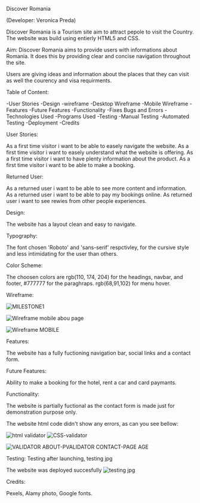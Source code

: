 Discover Romania

(Developer: Veronica Preda)

Discover Romania is a Tourism site aim to attract pepole to visit the Country. The website was build using entierly HTML5 and CSS.

Aim:
Discover Romania aims to provide users with informations about Romania. It does this by providing clear and concise navigation throughout the site.

Users are giving ideas and information about the places that they can visit as well the courency and visa requirments.

Table of Content:

-User Stories -Design -wireframe -Desktop Wireframe -Mobile Wireframe -Features -Future Features -Functionality -Fixes Bugs and Errors -Technologies Used -Programs Used -Testing -Manual Testing -Automated Testing -Deployment -Credits

User Stories:

As a first time visitor i want to be able to easely navigate the website. As a first time visitor i want to easely understand what the website is offering. As a first time visitor i want to have plenty information about the product. As a first time visitor i want to be able to make a booking.

Returned User:

As a returned user i want to be able to see more content and information. As a returned user i want to be able to pay my bookings online. As returned user i want to see rewies from other people experiences.

Design:

The website has a layout clean and easy to navigate.

Typography:

The font chosen 'Roboto' and 'sans-serif' respctivley, for the cursive style and less intimidating for the user than others.

Color Scheme:

The choosen colors are rgb(110, 174, 204) for the headings, navbar, and footer, #777777 for the paraghraps. rgb(68,91,102) for menu hover.

Wireframe:

![MILESTONE1](https://user-images.githubusercontent.com/66474546/187041042-e256afe6-7965-4b7f-8805-1843a9cc4815.png)

![Wireframe mobile abou page](https://user-images.githubusercontent.com/66474546/187041204-f3bb311c-35ed-45fd-9dfd-482a4f0a0435.png)

![Wireframe MOBILE](https://user-images.githubusercontent.com/66474546/187041205-acaf55c7-b79b-422d-ab15-6b9e397d8a1e.png)

Features:

The website has a fully fuctioning navigation bar, social links and a contact form.

Future Features:

Ability to make a booking for the hotel, rent a car and card paymants.

Functionality:

The website is partially fuctional as the contact form is made just for demonstration purpose only.

The website html code didn't show any errors, as can you see bellow:

![html validator](https://user-images.githubusercontent.com/66474546/187041171-c5ad19ae-306f-4567-8e33-0fa054ce7a7b.png)
![CSS-validator](https://user-images.githubusercontent.com/66474546/187041174-2ecb0bfe-cb21-4f38-99bf-dc7ef5ff087d.png)

![VALIDATOR ABOUT-P![VALIDATOR CONTACT-PAGE](https://user-images.githubusercontent.com/66474546/187041199-d86b1928-3bef-4cbf-b0d8-e90d26c829ec.png)
AGE](https://user-images.githubusercontent.com/66474546/187041197-f9b8a4ae-25c1-426f-b1ae-d15dfc4cefef.png)

Testing: Testing after launching, testing jpg

The website was deployed succesfully
![testing jpg](https://user-images.githubusercontent.com/66474546/187041213-50b1fa50-471c-43d7-bc5e-2ed9e4c0b498.png)

Credits:

Pexels, Alamy photo, Google fonts.
